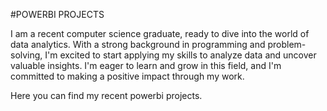 #POWERBI PROJECTS

I am a recent computer science graduate, ready to dive into the world of data analytics. With a strong background in programming and problem-solving, I'm excited to start applying my skills to analyze data and uncover valuable insights. I'm eager to learn and grow in this field, and I'm committed to making a positive impact through my work.

Here you can find my recent powerbi projects.
